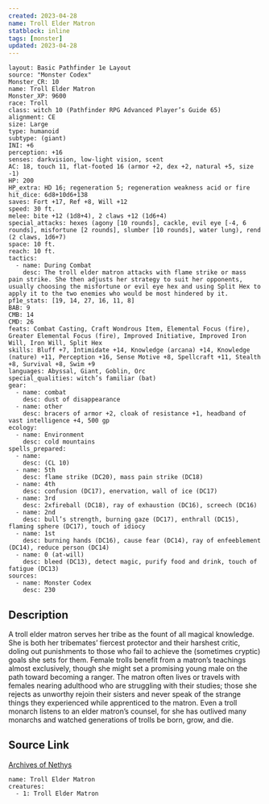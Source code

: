 ```yaml
---
created: 2023-04-28
name: Troll Elder Matron
statblock: inline
tags: [monster]
updated: 2023-04-28
---
```

```statblock
layout: Basic Pathfinder 1e Layout
source: "Monster Codex"
Monster_CR: 10
name: Troll Elder Matron
Monster_XP: 9600
race: Troll
class: witch 10 (Pathfinder RPG Advanced Player’s Guide 65)
alignment: CE
size: Large
type: humanoid
subtype: (giant)
INI: +6
perception: +16
senses: darkvision, low-light vision, scent
AC: 18, touch 11, flat-footed 16 (armor +2, dex +2, natural +5, size -1)
HP: 200
HP_extra: HD 16; regeneration 5; regeneration weakness acid or fire
hit_dice: 6d8+10d6+138
saves: Fort +17, Ref +8, Will +12
speed: 30 ft.
melee: bite +12 (1d8+4), 2 claws +12 (1d6+4)
special_attacks: hexes (agony [10 rounds], cackle, evil eye [-4, 6 rounds], misfortune [2 rounds], slumber [10 rounds], water lung), rend (2 claws, 1d6+7)
space: 10 ft.
reach: 10 ft.
tactics:
  - name: During Combat
    desc: The troll elder matron attacks with flame strike or mass pain strike. She then adjusts her strategy to suit her opponents, usually choosing the misfortune or evil eye hex and using Split Hex to apply it to the two enemies who would be most hindered by it.
pf1e_stats: [19, 14, 27, 16, 11, 8]
BAB: 9
CMB: 14
CMD: 26
feats: Combat Casting, Craft Wondrous Item, Elemental Focus (fire), Greater Elemental Focus (fire), Improved Initiative, Improved Iron Will, Iron Will, Split Hex
skills: Bluff +7, Intimidate +14, Knowledge (arcana) +14, Knowledge (nature) +11, Perception +16, Sense Motive +8, Spellcraft +11, Stealth +8, Survival +8, Swim +9
languages: Abyssal, Giant, Goblin, Orc
special_qualities: witch’s familiar (bat)
gear:
  - name: combat
    desc: dust of disappearance
  - name: other
    desc: bracers of armor +2, cloak of resistance +1, headband of vast intelligence +4, 500 gp
ecology:
  - name: Environment
    desc: cold mountains
spells_prepared:
  - name:
    desc: (CL 10)
  - name: 5th
    desc: flame strike (DC20), mass pain strike (DC18)
  - name: 4th
    desc: confusion (DC17), enervation, wall of ice (DC17)
  - name: 3rd
    desc: 2xfireball (DC18), ray of exhaustion (DC16), screech (DC16)
  - name: 2nd
    desc: bull’s strength, burning gaze (DC17), enthrall (DC15), flaming sphere (DC17), touch of idiocy
  - name: 1st
    desc: burning hands (DC16), cause fear (DC14), ray of enfeeblement (DC14), reduce person (DC14)
  - name: 0 (at-will)
    desc: bleed (DC13), detect magic, purify food and drink, touch of fatigue (DC13)
sources:
  - name: Monster Codex
    desc: 230
```
## Description
A troll elder matron serves her tribe as the fount of all magical knowledge. She is both her tribemates’ fiercest protector and their harshest critic, doling out punishments to those who fail to achieve the (sometimes cryptic) goals she sets for them. Female trolls benefit from a matron’s teachings almost exclusively, though she might set a promising young male on the path toward becoming a ranger. The matron often lives or travels with females nearing adulthood who are struggling with their studies; those she rejects as unworthy rejoin their sisters and never speak of the strange things they experienced while apprenticed to the matron. Even a troll monarch listens to an elder matron’s counsel, for she has outlived many monarchs and watched generations of trolls be born, grow, and die.
## Source Link
[Archives of Nethys](https://aonprd.com/MonsterDisplay.aspx?ItemName=Troll%20Elder%20Matron)
```encounter-table
name: Troll Elder Matron
creatures:
  - 1: Troll Elder Matron
```

